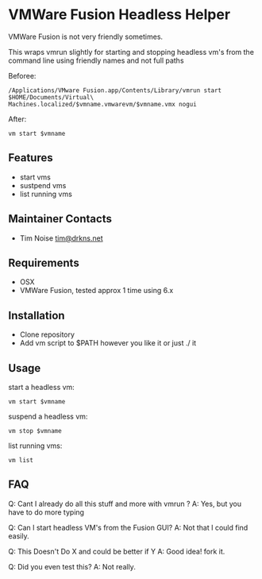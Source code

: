 # VMWare Fusion Headless Helper

VMWare Fusion is not very friendly sometimes.

This wraps vmrun slightly for starting and stopping headless vm's from the command line using friendly names and not full paths

Beforee:
```
/Applications/VMware Fusion.app/Contents/Library/vmrun start $HOME/Documents/Virtual\ Machines.localized/$vmname.vmwarevm/$vmname.vmx nogui
```

After:
```
vm start $vmname
```

## Features
- start vms
- sustpend vms
- list running vms

## Maintainer Contacts

* Tim Noise <tim@drkns.net>

## Requirements

- OSX
- VMWare Fusion, tested approx 1 time using 6.x

## Installation

* Clone repository
* Add vm script to $PATH however you like it or just ./ it

## Usage

start a headless vm:
```
vm start $vmname
```

suspend a headless vm:
```
vm stop $vmname
```

list running vms:
```
vm list
```

## FAQ
Q: Cant I already do all this stuff and more with vmrun ?
A: Yes, but you have to do more typing

Q: Can I start headless VM's from the Fusion GUI?
A: Not that I could find easily.

Q: This Doesn't Do X and could be better if Y
A: Good idea! fork it.

Q: Did you even test this?
A: Not really.